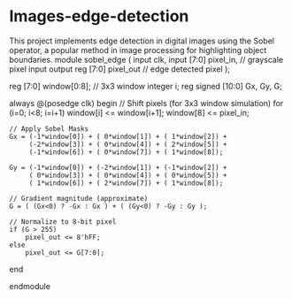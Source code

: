 # Images-edge-detection
This project implements edge detection in digital images using the Sobel operator, a popular method in image processing for highlighting object boundaries.
module sobel_edge (
    input clk,
    input [7:0] pixel_in,        // grayscale pixel input
    output reg [7:0] pixel_out   // edge detected pixel
);

reg [7:0] window[0:8]; // 3x3 window
integer i;
reg signed [10:0] Gx, Gy, G;

always @(posedge clk) begin
    // Shift pixels (for 3x3 window simulation)
    for (i=0; i<8; i=i+1)
        window[i] <= window[i+1];
    window[8] <= pixel_in;

    // Apply Sobel Masks
    Gx = (-1*window[0]) + ( 0*window[1]) + ( 1*window[2]) +
         (-2*window[3]) + ( 0*window[4]) + ( 2*window[5]) +
         (-1*window[6]) + ( 0*window[7]) + ( 1*window[8]);

    Gy = (-1*window[0]) + (-2*window[1]) + (-1*window[2]) +
         ( 0*window[3]) + ( 0*window[4]) + ( 0*window[5]) +
         ( 1*window[6]) + ( 2*window[7]) + ( 1*window[8]);

    // Gradient magnitude (approximate)
    G = ( (Gx<0) ? -Gx : Gx ) + ( (Gy<0) ? -Gy : Gy );

    // Normalize to 8-bit pixel
    if (G > 255)
        pixel_out <= 8'hFF;
    else
        pixel_out <= G[7:0];
end

endmodule
